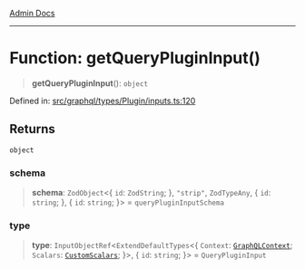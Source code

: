 [Admin Docs](/)

***

# Function: getQueryPluginInput()

> **getQueryPluginInput**(): `object`

Defined in: [src/graphql/types/Plugin/inputs.ts:120](https://github.com/Sourya07/talawa-api/blob/aac5f782223414da32542752c1be099f0b872196/src/graphql/types/Plugin/inputs.ts#L120)

## Returns

`object`

### schema

> **schema**: `ZodObject`\<\{ `id`: `ZodString`; \}, `"strip"`, `ZodTypeAny`, \{ `id`: `string`; \}, \{ `id`: `string`; \}\> = `queryPluginInputSchema`

### type

> **type**: `InputObjectRef`\<`ExtendDefaultTypes`\<\{ `Context`: [`GraphQLContext`](../../../../context/type-aliases/GraphQLContext.md); `Scalars`: [`CustomScalars`](../../../../scalars/type-aliases/CustomScalars.md); \}\>, \{ `id`: `string`; \}\> = `QueryPluginInput`
